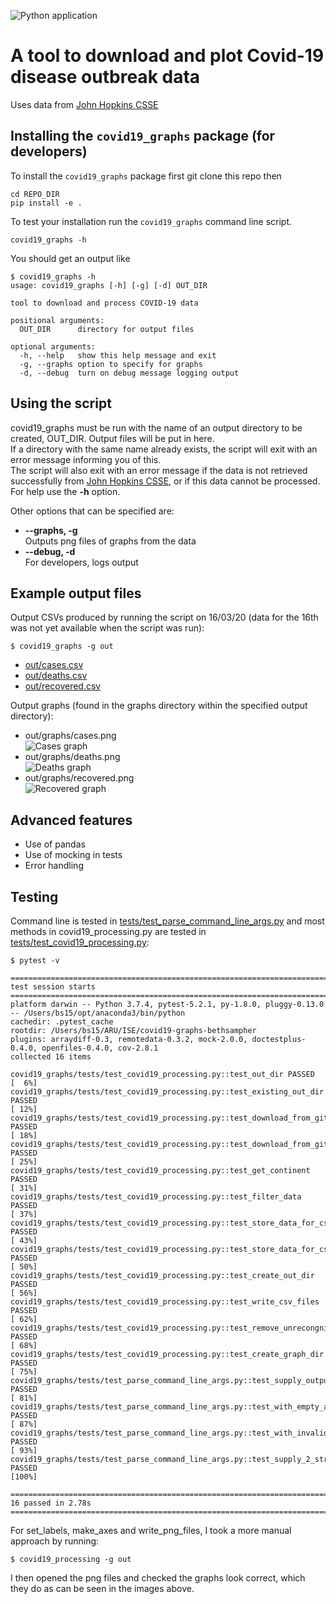 ![Python application](https://github.com/ARU-Bioinf-ISE/covid19-graphs-bethsampher/workflows/Python%20application/badge.svg)

# A tool to download and plot Covid-19 disease outbreak data

Uses data from [John Hopkins CSSE](https://github.com/CSSEGISandData/COVID-19/tree/master/csse_covid_19_data/csse_covid_19_time_series)

## Installing the `covid19_graphs` package (for developers)

To install the `covid19_graphs` package first git clone this repo
then 
```
cd REPO_DIR
pip install -e . 
```
To test your installation run the `covid19_graphs` command line script.
```
covid19_graphs -h
```
You should get an output like
```
$ covid19_graphs -h
usage: covid19_graphs [-h] [-g] [-d] OUT_DIR

tool to download and process COVID-19 data

positional arguments:
  OUT_DIR      directory for output files

optional arguments:
  -h, --help   show this help message and exit
  -g, --graphs option to specify for graphs
  -d, --debug  turn on debug message logging output
```

## Using the script

covid19_graphs must be run with the name of an output directory to be created, OUT_DIR. Output files will be put in here.   
If a directory with the same name already exists, the script will exit with an error message informing you of this.  
The script will also exit with an error message if the data is not retrieved successfully from [John Hopkins CSSE](https://github.com/CSSEGISandData/COVID-19/tree/master/csse_covid_19_data/csse_covid_19_time_series), or if this data cannot be processed.    
For help use the **-h** option.

Other options that can be specified are: 
* **--graphs, -g**  
   Outputs png files of graphs from the data
* **--debug, -d**  
   For developers, logs output

## Example output files

Output CSVs produced by running the script on 16/03/20 (data for the 16th was not yet available when the script was run):  
```
$ covid19_graphs -g out
```
* [out/cases.csv](https://github.com/ARU-Bioinf-ISE/covid19-graphs-bethsampher/blob/master/out/cases.csv)
* [out/deaths.csv](https://github.com/ARU-Bioinf-ISE/covid19-graphs-bethsampher/blob/master/out/deaths.csv)
* [out/recovered.csv](https://github.com/ARU-Bioinf-ISE/covid19-graphs-bethsampher/blob/master/out/recovered.csv)   

Output graphs (found in the graphs directory within the specified output directory):
* out/graphs/cases.png  
   ![Cases graph](https://github.com/ARU-Bioinf-ISE/covid19-graphs-bethsampher/blob/master/out/graphs/2020-03-16-cases.png)
* out/graphs/deaths.png  
  ![Deaths graph](https://github.com/ARU-Bioinf-ISE/covid19-graphs-bethsampher/blob/master/out/graphs/2020-03-16-deaths.png)
* out/graphs/recovered.png  
  ![Recovered graph](https://github.com/ARU-Bioinf-ISE/covid19-graphs-bethsampher/blob/master/out/graphs/2020-03-16-recovered.png)

## Advanced features

* Use of pandas
* Use of mocking in tests
* Error handling

## Testing

Command line is tested in [tests/test_parse_command_line_args.py](https://github.com/ARU-Bioinf-ISE/covid19-graphs-bethsampher/blob/master/covid19_graphs/tests/test_parse_command_line_args.py) and most methods in covid19_processing.py are tested in [tests/test_covid19_processing.py](https://github.com/ARU-Bioinf-ISE/covid19-graphs-bethsampher/blob/master/covid19_graphs/tests/test_covid19_processing.py):

```
$ pytest -v

============================================================================== test session starts ===============================================================================
platform darwin -- Python 3.7.4, pytest-5.2.1, py-1.8.0, pluggy-0.13.0 -- /Users/bs15/opt/anaconda3/bin/python
cachedir: .pytest_cache
rootdir: /Users/bs15/ARU/ISE/covid19-graphs-bethsampher
plugins: arraydiff-0.3, remotedata-0.3.2, mock-2.0.0, doctestplus-0.4.0, openfiles-0.4.0, cov-2.8.1
collected 16 items

covid19_graphs/tests/test_covid19_processing.py::test_out_dir PASSED                                                                                                       [  6%]
covid19_graphs/tests/test_covid19_processing.py::test_existing_out_dir PASSED                                                                                              [ 12%]
covid19_graphs/tests/test_covid19_processing.py::test_download_from_github PASSED                                                                                          [ 18%]
covid19_graphs/tests/test_covid19_processing.py::test_download_from_github_fail PASSED                                                                                     [ 25%]
covid19_graphs/tests/test_covid19_processing.py::test_get_continent PASSED                                                                                                 [ 31%]
covid19_graphs/tests/test_covid19_processing.py::test_filter_data PASSED                                                                                                   [ 37%]
covid19_graphs/tests/test_covid19_processing.py::test_store_data_for_csv PASSED                                                                                            [ 43%]
covid19_graphs/tests/test_covid19_processing.py::test_store_data_for_csv_fail PASSED                                                                                       [ 50%]
covid19_graphs/tests/test_covid19_processing.py::test_create_out_dir PASSED                                                                                                [ 56%]
covid19_graphs/tests/test_covid19_processing.py::test_write_csv_files PASSED                                                                                               [ 62%]
covid19_graphs/tests/test_covid19_processing.py::test_remove_unrecongnised_column PASSED                                                                                   [ 68%]
covid19_graphs/tests/test_covid19_processing.py::test_create_graph_dir PASSED                                                                                              [ 75%]
covid19_graphs/tests/test_parse_command_line_args.py::test_supply_output_dir PASSED                                                                                        [ 81%]
covid19_graphs/tests/test_parse_command_line_args.py::test_with_empty_args_raises_error PASSED                                                                             [ 87%]
covid19_graphs/tests/test_parse_command_line_args.py::test_with_invalid_option_raises_error PASSED                                                                         [ 93%]
covid19_graphs/tests/test_parse_command_line_args.py::test_supply_2_strings_raises_error PASSED                                                                            [100%]

=============================================================================== 16 passed in 2.78s ===============================================================================
```

For set_labels, make_axes and write_png_files, I took a more manual approach by running:
```
$ covid19_processing -g out
```
I then opened the png files and checked the graphs look correct, which they do as can be seen in the images above.
